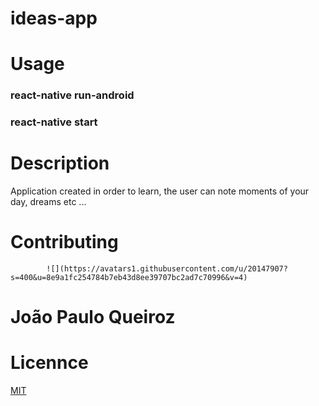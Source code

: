 # ideas-app
# Usage
### react-native run-android
### react-native start
# Description
  Application created in order to learn, the user can note moments of your day, dreams etc ...

# Contributing
            ![](https://avatars1.githubusercontent.com/u/20147907?s=400&u=8e9a1fc254784b7eb43d8ee39707bc2ad7c70996&v=4)
# João Paulo Queiroz

# Licennce
[MIT](https://choosealicense.com/licenses/mit/)
